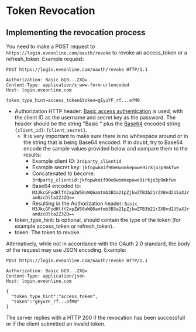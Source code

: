 # Token Revocation
## Implementing the revocation process

You need to make a POST request to `https://login.eveonline.com/oauth/revoke` to revoke an access_token or a refresh_token. Example request:
```http
POST https://login.eveonline.com/oauth/revoke HTTP/1.1

Authorization: Basic bG9...ZXQ=
Content-Type: application/x-www-form-urlencoded
Host: login.eveonline.com

token_type_hint=access_token&token=gEyuYF_rf...ofM0
```
- Authorization HTTP header: [Basic access authentication](https://en.wikipedia.org/wiki/Basic_access_authentication) is used, with the client ID as the username and secret key as the password. The header should be the string "Basic " plus the [Base64](https://en.wikipedia.org/wiki/Base64) encoded string `{client_id}:{client_secret}`.
    - It is very important to make sure there is no whitespace around or in the string that is being Base64 encoded. If in doubt, try to Base64 encode the sample values provided below and compare them to the results:
        - Example client ID: `3rdparty_clientid`
        - Example secret key: `jkfopwkmif90e0womkepowe9irkjo3p9mkfwe`
        - Concatenated to become: `3rdparty_clientid:jkfopwkmif90e0womkepowe9irkjo3p9mkfwe`
        - Base64 encoded to: `M3JkcGFydHlfY2xpZW50aWQ6amtmb3B3a21pZjkwZTB3b21rZXBvd2U5aXJram8zcDlta2Z3ZQ==`
        - Resulting in the Authorization header: `Basic M3JkcGFydHlfY2xpZW50aWQ6amtmb3B3a21pZjkwZTB3b21rZXBvd2U5aXJram8zcDlta2Z3ZQ==`
- token_type_hint: Is optional, should contain the type of the token (for example access_token or refresh_token).
- token: The token to revoke.

Alternatively, while not in accordance with the OAuth 2.0 standard, the body of the request may use JSON encoding. Example:
```http
POST https://login.eveonline.com/oauth/revoke HTTP/1.1

Authorization: Basic bG9...ZXQ=
Content-Type: application/json
Host: login.eveonline.com

{
  "token_type_hint":"access_token",
  "token":"gEyuYF_rf...ofM0"
}
```

The server replies with a HTTP 200 if the revocation has been successfull or if the client submitted an invalid token.
